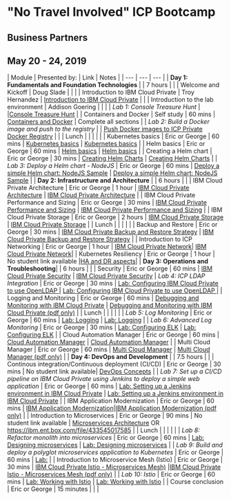 # "No Travel Involved" ICP Bootcamp

## Business Partners

## May 20 - 24, 2019


| Module | Presented by: | Link | Notes |
| --- | --- | --- | 
| **Day 1: Fundamentals and Foundation Technologies** | | 7 hours | |
| Welcome and Kickoff | Doug Slade |  | |
| Introduction to IBM Cloud Private | Troy Hernandez | [Introduction to IBM Cloud Private](https://github.com/ibm-cloud-architecture/icp-admin-bootcamp/blob/master/unit-presentations/01%20-%20Introduction%20to%20IBM%20Cloud%20Private%20v1.0.1.pdf ) | |
| Introduction to the lab environment | Addison Goering |  | |
| _Lab 1: Console Treasure Hunt_ | |[Console Treasure Hunt](https://github.com/ibm-cloud-architecture/icp-admin-bootcamp/blob/master/labs/Lab%2003%20Console%20Treasure%20Hunt.md) | 
| Containers and Docker | Self study | 60 mins | [Containers and Docker](https://www.ibm.com/cloud/garage/content/course/containers-and-docker/0) | Complete all sections |
| _Lab 2: Build a Docker image and push to the registry_ |  | [Push Docker images to ICP Private Docker Registry](https://github.ibm.com/CASE/cloud-private-bootcamp/blob/master/Labs/Lab%2002%20Private%20Docker%20Registry.md) |  |
| Lunch | | | | |
| Kubernetes basics | Eric or George | 60 mins | [Kubernetes basics](https://github.com/ibm-cloud-architecture/icp-admin-bootcamp/blob/master/unit-presentations/04%20-%20Kubernetes%20Basics%20v1.0.1.pdf) | [Kubernetes basics](https://github.ibm.com/CASE/cloud-private-bootcamp/blob/master/Unit-Presentations/04%20-%20Kubernetes%20Basics%20v1.0.1.pptx) |
| Helm basics | Eric or George | 60 mins | [Helm basics](https://github.com/ibm-cloud-architecture/icp-admin-bootcamp/blob/master/unit-presentations/05%20-%20Helm%20Basics%20v1.01.pdf) | [Helm basics](https://github.ibm.com/CASE/cloud-private-bootcamp/blob/master/Unit-Presentations/05%20-%20Helm%20Basics%20v1.01.pptx) |
| Creating a Helm chart  | Eric or George | 30 mins | [Creating Helm Charts](https://github.com/ibm-cloud-architecture/icp-admin-bootcamp/blob/master/unit-presentations/06%20-%20Creating%20Helm%20Charts%20v1.0.1.pdf) | [Creating Helm Charts](https://github.ibm.com/CASE/cloud-private-bootcamp/blob/master/Unit-Presentations/06%20-%20Creating%20Helm%20Charts%20v1.0.1.pptx) |
| _Lab 3: Deploy a Helm chart - NodeJS_ | Eric or George | 60 mins | [Deploy a simple Helm chart: NodeJS Sample](https://github.com/ibm-cloud-architecture/icp-admin-bootcamp/blob/master/labs/Lab%2005%20Deploy%20NodeJS%20Helm.md) |  [Deploy a simple Helm chart: NodeJS Sample](https://github.com/ibm-cloud-architecture/icp-admin-bootcamp/blob/master/labs/Lab%2005%20Deploy%20NodeJS%20Helm.md) |
| **Day 2: Infrastructure and Architecture** | | 6 hours | |
| IBM Cloud Private Architecture | Eric or George | 1 hour | [IBM Cloud Private Architecture](https://github.com/ibm-cloud-architecture/icp-admin-bootcamp/blob/master/unit-presentations/07%20-%20ICP%20Architecture%20v1.0.1.pdf) |  [IBM Cloud Private Architecture](https://github.ibm.com/CASE/cloud-private-bootcamp/blob/master/Unit-Presentations/07%20-%20ICP%20Architecture%20v1.0.1.pptx) |
| IBM Cloud Private Performance and Sizing | Eric or George | 30 mins | [IBM Cloud Private Performance and Sizing](https://github.com/ibm-cloud-architecture/icp-admin-bootcamp/blob/master/unit-presentations/08%20-%20ICP%20Performance%20and%20Sizing.pdf) | [IBM Cloud Private Performance and Sizing](https://github.ibm.com/CASE/cloud-private-bootcamp/blob/master/Unit-Presentations/08%20-%20ICP%20Performance%20and%20Sizing.pptx) |
| IBM Cloud Private Storage | Eric or George | 2 hours | [IBM Cloud Private Storage](https://github.com/ibm-cloud-architecture/icp-admin-bootcamp/blob/master/unit-presentations/09%20-%20ICP%20Storage%20v1.0.1.pdf) | [IBM Cloud Private Storage](https://github.ibm.com/CASE/cloud-private-bootcamp/blob/master/Unit-Presentations/09%20-%20ICP%20Storage%20v1.0.1.pptx) |
| Lunch | | | | |
| Backup and Restore | Eric or George | 30 mins | [IBM Cloud Private Backup and Restore Strategy](https://github.com/ibm-cloud-architecture/icp-admin-bootcamp/blob/master/unit-presentations/10%20-%20ICP%20Backup%20%26%20Restore%20Strategy%20v1.0.1.pdf) | [IBM Cloud Private Backup and Restore Strategy](https://github.ibm.com/CASE/cloud-private-bootcamp/blob/master/Unit-Presentations/10%20-%20ICP%20Backup%20%26%20Restore%20Strategy%20v1.0.1.pptx) |
| Introduction to ICP Networking | Eric or George | 1 hour | [IBM Cloud Private Network](https://github.com/ibm-cloud-architecture/icp-admin-bootcamp/blob/master/unit-presentations/11%20-%20ICP%20Network%20v1.0.1.pdf)| [IBM Cloud Private Network](https://github.ibm.com/CASE/cloud-private-bootcamp/blob/master/Unit-Presentations/11%20-%20ICP%20Network%20v1.0.1.pptx)|
| Kubernetes Resiliency | Eric or George | 1 hour | No student link available |[HA and DR aspects](https://github.ibm.com/CASE/violet-build-bootcamp/blob/master/presentations/HADR%20aspects.pptx)|
| **Day 3: Operations and Troubleshooting**| | 6 hours | |
| Security | Eric or George | 60 mins | [IBM Cloud Private Security](https://github.com/ibm-cloud-architecture/icp-admin-bootcamp/blob/master/unit-presentations/12%20-%20ICP%20Security%20v1.0.1.pdf) | [IBM Cloud Private Security](https://github.ibm.com/CASE/cloud-private-bootcamp/blob/master/Unit-Presentations/12%20-%20ICP%20Security%20v1.0.1.pptx)
| _Lab 4: ICP LDAP Integration_ | Eric or George | 30 mins | [Lab: Configuring IBM Cloud Private to use OpenLDAP ](https://github.ibm.com/CASE/cloud-private-bootcamp/blob/master/Labs/Lab%2006%20OpenLDAP.md) | [Lab: Configuring IBM Cloud Private to use OpenLDAP ](https://github.ibm.com/CASE/cloud-private-bootcamp/blob/master/Labs/Lab%2006%20OpenLDAP.md)|
| Logging and Monitoring  | Eric or George | 60 mins | [Debugging and Monitoring with IBM Cloud Private](https://github.com/ibm-cloud-architecture/icp-admin-bootcamp/blob/master/unit-presentations/13%20-%20ICP%20Logging%20and%20Monitoring.pdf) | [Debugging and Monitoring with IBM Cloud Private (pdf only)](https://github.com/ibm-cloud-architecture/icp-admin-bootcamp/blob/master/unit-presentations/13%20-%20ICP%20Logging%20and%20Monitoring.pdf) |
| Lunch | | | | |
| _Lab 5: Log Monitoring_ | Eric or George | 60 mins | [Lab: Logging](https://github.ibm.com/CASE/cloud-private-bootcamp/blob/master/Labs/Lab%2007%20Logging.md) | [Lab: Logging](https://github.ibm.com/CASE/cloud-private-bootcamp/blob/master/Labs/Lab%2007%20Logging.md) |
| _Lab 6: Advanced Log Monitoring_ | Eric or George | 30 mins | [Lab: Configuring ELK](https://github.ibm.com/CASE/cloud-private-bootcamp/blob/master/Labs/Lab%2008%20-%20Modified%20Logging.md) | [Lab: Configuring ELK](https://github.ibm.com/CASE/cloud-private-bootcamp/blob/master/Labs/Lab%2008%20-%20Modified%20Logging.md) |
| Cloud Automation Manager | Eric or George | 60 mins |  [Cloud Automation Manager](https://github.com/ibm-cloud-architecture/icp-admin-bootcamp/blob/master/unit-presentations/21%20-%20Cloud%20Automation%20Manager%201.0.1.pdf) | [Cloud Automation Manager](https://github.ibm.com/CASE/cloud-private-bootcamp/blob/master/Unit-Presentations/21%20-%20Cloud%20Automation%20Manager.pptx) |
| Multi Cloud Manager | Eric or George | 60 mins | [Multi Cloud Manager](https://github.com/ibm-cloud-architecture/icp-admin-bootcamp/blob/master/unit-presentations/23%20%20Multi%20Cloud%20Manager%20-%20Addendum%20to%20ICP%20Architecture.pdf) | [Multi Cloud Manager (pdf only)](https://github.com/ibm-cloud-architecture/icp-admin-bootcamp/blob/master/unit-presentations/23%20%20Multi%20Cloud%20Manager%20-%20Addendum%20to%20ICP%20Architecture.pdf) |
| **Day 4: DevOps and Development** | | 7.5 hours | |
| Continous integration/Continuous deployment (CI/CD) | Eric or George | 30 mins | No student link available| [DevOps Concepts](https://github.ibm.com/ibm-cloud-academy/content/blob/master/Infrastructure_Architecture/DevOps/DevOps_Concepts.pptx) |
|  _Lab 7: Set up a CI/CD pipeline on IBM Cloud Private using Jenkins to deploy a simple web application_ | Eric or George | 60 mins | [Lab: Setting up a Jenkins environment in IBM Cloud Private](https://github.ibm.com/ibm-cloud-academy/content/blob/master/Compute_Model/Containers/ICP-entdev/3.2-Jenkins.pdf) | [Lab: Setting up a Jenkins environment in IBM Cloud Private](https://github.ibm.com/ibm-cloud-academy/content/blob/master/Compute_Model/Containers/ICP-entdev/3.2-Jenkins.pdf) |
| IBM Application Modernization | Eric or George | 60 mins |  [IBM Application Modernization](https://github.com/ibm-cloud-architecture/icp-admin-bootcamp/blob/master/unit-presentations/20%20-%20App%20Modernization%20v1.0.1.pdf)|[IBM Application Modernization (pdf only)](https://github.com/ibm-cloud-architecture/icp-admin-bootcamp/blob/master/unit-presentations/20%20-%20App%20Modernization%20v1.0.1.pdf) |
| Introduction to Microservices | Eric or George | 90 mins | No student link available | [Microservices Architecture](https://github.ibm.com/ibm-cloud-academy/content/blob/master/Infrastructure_Architecture/DevOps/DevOps_Concepts.pptx) OR https://ibm.ent.box.com/file/433545017585 |
| Lunch | | | | |
| _Lab 8: Refactor monolith into microservices_ | Eric or George | 60 mins | [Lab: Designing microservices](https://github.ibm.com/ibm-cloud-academy/content/blob/master/Application_Architecture/Microservices/Design/Microservices-Design.pdf) | [Lab: Designing microservices](https://github.ibm.com/ibm-cloud-academy/content/blob/master/Application_Architecture/Microservices/Design/Microservices-Design.pdf) |
| _Lab 9: Build and deploy a polyglot microservices application to Kubernetes_ | Eric or George | 60 mins | [Lab:](presentations/Day%204%20-%20RBAC%20with%20LDAP%20Lab.pptx) |
| Introduction to Microservice Mesh (Istio) | Eric or George | 30 mins | [IBM Cloud Private Istio - Microservices Mesh)](https://github.com/ibm-cloud-architecture/icp-admin-bootcamp/blob/master/unit-presentations/22%20-%20ICP%20Istio%20Microservice%20Mesh%20v1.0.1.pdf)  |[IBM Cloud Private Istio - Microservices Mesh (pdf only)](https://github.com/ibm-cloud-architecture/icp-admin-bootcamp/blob/master/unit-presentations/22%20-%20ICP%20Istio%20Microservice%20Mesh%20v1.0.1.pdf) |
| _Lab 10: Istio_ | Eric or George | 60 mins | [Lab: Working with Istio](https://github.ibm.com/ibm-cloud-academy/content/blob/master/Application_Architecture/Microservices/istio-1.0-lab.pdf) | [Lab: Working with Istio](https://github.ibm.com/ibm-cloud-academy/content/blob/master/Application_Architecture/Microservices/istio-1.0-lab.pdf) |
| Course conclusion | Eric or George | 15 minutes | |  |



